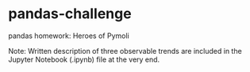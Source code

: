 # pandas-challenge
pandas homework: Heroes of Pymoli

Note: Written description of three observable trends are included in the Jupyter Notebook (.ipynb) file at the very end.
